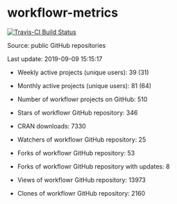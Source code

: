 
<!-- README.md is generated from README.Rmd. Please edit that file -->
workflowr-metrics
=================

[![Travis-CI Build Status](https://travis-ci.org/workflowr/workflowr-metrics.svg?branch=master)](https://travis-ci.org/workflowr/workflowr-metrics)

Source: public GitHub repositories

Last update: 2019-09-09 15:15:17

-   Weekly active projects (unique users): 39 (31)

-   Monthly active projects (unique users): 81 (64)

-   Number of workflowr projects on GitHub: 510

-   Stars of workflowr GitHub repository: 346

-   CRAN downloads: 7330

-   Watchers of workflowr GitHub repository: 25

-   Forks of workflowr GitHub repository: 53

-   Forks of workflowr GitHub repository with updates: 8

-   Views of workflowr GitHub repository: 13973

-   Clones of workflowr GitHub repository: 2160
